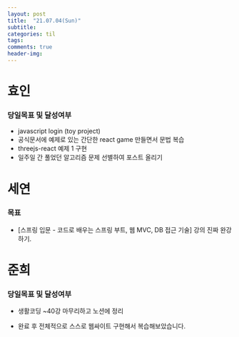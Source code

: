 ```yaml
---
layout: post
title:  "21.07.04(Sun)"
subtitle:
categories: til
tags:
comments: true
header-img: 
---
```

# 효인
### 당일목표 및 달성여부
- javascript login (toy project)
- 공식문서에 예제로 있는 간단한 react game 만들면서 문법 복습
- threejs-react 예제 1 구현
- 일주일 간 풀었던 알고리즘 문제 선별하여 포스트 올리기

# 세연

### 목표 
- [스프링 입문 - 코드로 배우는 스프링 부트, 웹 MVC, DB 접근 기술] 강의 진짜 완강하기.

# 준희
### 당일목표 및 달성여부
- 생활코딩 ~40강 마무리하고 노션에 정리

- 완료 후 전체적으로 스스로 웹싸이트 구현해서 복습해보았습니다.